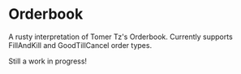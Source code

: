 # Orderbook

A rusty interpretation of Tomer Tz's Orderbook. Currently supports FillAndKill and GoodTillCancel order types. 

Still a work in progress!